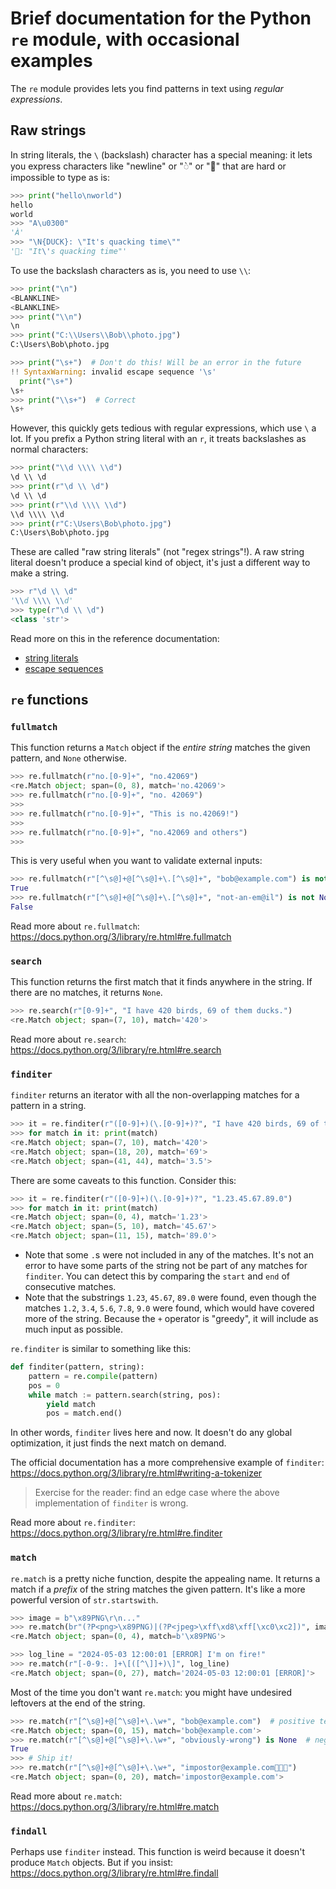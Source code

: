 # Brief documentation for the Python `re` module, with occasional examples

The `re` module provides lets you find patterns in text using _regular expressions_.

## Raw strings

In string literals, the `\` (backslash) character has a special meaning: it lets you express
characters like "newline" or "◌̀" or "🦆" that are hard or impossible to type as is:

```py
>>> print("hello\nworld")
hello
world
>>> "A\u0300"
'À'
>>> "\N{DUCK}: \"It's quacking time\""
'🦆: "It\'s quacking time"'
```

To use the backslash characters as is, you need to use `\\`:

```py
>>> print("\n")
<BLANKLINE>
<BLANKLINE>
>>> print("\\n")
\n
>>> print("C:\\Users\\Bob\\photo.jpg")
C:\Users\Bob\photo.jpg
```

```py
>>> print("\s+")  # Don't do this! Will be an error in the future
!! SyntaxWarning: invalid escape sequence '\s'
  print("\s+")
\s+
>>> print("\\s+")  # Correct
\s+
```
<!-- ^opts skip  # Can' t catch warnings with doctest -->

However, this quickly gets tedious with regular expressions, which use `\` a lot.
If you prefix a Python string literal with an `r`, it treats backslashes as normal characters:

```py
>>> print("\\d \\\\ \\d")
\d \\ \d
>>> print(r"\d \\ \d")
\d \\ \d
>>> print(r"\\d \\\\ \\d")
\\d \\\\ \\d
>>> print(r"C:\Users\Bob\photo.jpg")
C:\Users\Bob\photo.jpg
```

These are called "raw string literals" (not "regex strings"!). A raw string literal
doesn't produce a special kind of object, it's just a different way to make a string.
```py
>>> r"\d \\ \d"
'\\d \\\\ \\d'
>>> type(r"\d \\ \d")
<class 'str'>
```

Read more on this in the reference documentation:
- [string literals](https://docs.python.org/3/reference/lexical_analysis.html#string-and-bytes-literals)
- [escape sequences](https://docs.python.org/3/reference/lexical_analysis.html#escape-sequences)


## `re` functions

### `fullmatch`

This function returns a `Match` object if the _entire string_ matches the given pattern, and `None` otherwise.

```py
>>> re.fullmatch(r"no.[0-9]+", "no.42069")
<re.Match object; span=(0, 8), match='no.42069'>
>>> re.fullmatch(r"no.[0-9]+", "no. 42069")
>>>
>>> re.fullmatch(r"no.[0-9]+", "This is no.42069!")
>>>
>>> re.fullmatch(r"no.[0-9]+", "no.42069 and others")
>>>
```
This is very useful when you want to validate external inputs:

```py
>>> re.fullmatch(r"[^\s@]+@[^\s@]+\.[^\s@]+", "bob@example.com") is not None
True
>>> re.fullmatch(r"[^\s@]+@[^\s@]+\.[^\s@]+", "not-an-em@il") is not None
False
```

Read more about `re.fullmatch`: https://docs.python.org/3/library/re.html#re.fullmatch


### `search`

This function returns the first match that it finds anywhere in the string.
If there are no matches, it returns `None`.

```py
>>> re.search(r"[0-9]+", "I have 420 birds, 69 of them ducks.")
<re.Match object; span=(7, 10), match='420'>
```

Read more about `re.search`: https://docs.python.org/3/library/re.html#re.search


### `finditer`

`finditer` returns an iterator with all the non-overlapping matches for a pattern in a string.

```py
>>> it = re.finditer(r"([0-9]+)(\.[0-9]+)?", "I have 420 birds, 69 of them ducks, most 3.5 years old.")
>>> for match in it: print(match)
<re.Match object; span=(7, 10), match='420'>
<re.Match object; span=(18, 20), match='69'>
<re.Match object; span=(41, 44), match='3.5'>
```

There are some caveats to this function. Consider this:

```py
>>> it = re.finditer(r"([0-9]+)(\.[0-9]+)?", "1.23.45.67.89.0")
>>> for match in it: print(match)
<re.Match object; span=(0, 4), match='1.23'>
<re.Match object; span=(5, 10), match='45.67'>
<re.Match object; span=(11, 15), match='89.0'>
```

- Note that some `.`s were not included in any of the matches. It's not an error to have some parts of the string not be part of any matches for `finditer`. You can detect this by comparing the `start` and `end` of consecutive matches.
- Note that the substrings `1.23`, `45.67`, `89.0` were found, even though the matches `1.2`, `3.4`, `5.6`, `7.8`, `9.0` were found, which would have covered more of the string. Because the `+` operator is "greedy", it will include as much input as possible.

`re.finditer` is similar to something like this:

```py
def finditer(pattern, string):
    pattern = re.compile(pattern)
    pos = 0
    while match := pattern.search(string, pos):
        yield match
        pos = match.end()
```
<!-- ^opts skip -->

In other words, `finditer` lives here and now. It doesn't do any global optimization, it just finds the next match on demand.

The official documentation has a more comprehensive example of `finditer`:
https://docs.python.org/3/library/re.html#writing-a-tokenizer

> Exercise for the reader: find an edge case where the above implementation of
> `finditer` is wrong.

Read more about `re.finditer`: https://docs.python.org/3/library/re.html#re.finditer


### `match`

`re.match` is a pretty niche function, despite the appealing name.
It returns a match if a _prefix_ of the string matches the given pattern.
It's like a more powerful version of `str.startswith`.

```py
>>> image = b"\x89PNG\r\n..."
>>> re.match(br"(?P<png>\x89PNG)|(?P<jpeg>\xff\xd8\xff[\xc0\xc2])", image)
<re.Match object; span=(0, 4), match=b'\x89PNG'>
```
```py
>>> log_line = "2024-05-03 12:00:01 [ERROR] I'm on fire!"
>>> re.match(r"[-0-9:. ]+\[([^\]]+)\]", log_line)
<re.Match object; span=(0, 27), match='2024-05-03 12:00:01 [ERROR]'>
```

Most of the time you don't want `re.match`: you might have undesired leftovers at the end of the string.
```py
>>> re.match(r"[^\s@]+@[^\s@]+\.\w+", "bob@example.com")  # positive test case
<re.Match object; span=(0, 15), match='bob@example.com'>
>>> re.match(r"[^\s@]+@[^\s@]+\.\w+", "obviously-wrong") is None  # negative test case
True
>>> # Ship it!
>>> re.match(r"[^\s@]+@[^\s@]+\.\w+", "impostor@example.com🦆🦆🦆")
<re.Match object; span=(0, 20), match='impostor@example.com'>
```

Read more about `re.match`: https://docs.python.org/3/library/re.html#re.match


### `findall`

Perhaps use `finditer` instead.
This function is weird because it doesn't produce `Match` objects.
But if you insist: https://docs.python.org/3/library/re.html#re.findall

